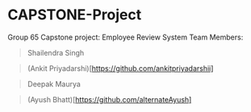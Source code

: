 # CAPSTONE-Project
 Group 65 Capstone project: Employee Review System
 Team Members: 
 
> Shailendra Singh

> (Ankit Priyadarshi)[https://github.com/ankitpriyadarshii]

> Deepak Maurya

> (Ayush Bhatt)[https://github.com/alternateAyush]
 
